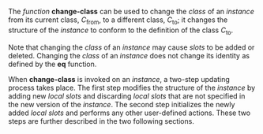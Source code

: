  



The *function* **change-class** can be used to change the *class* of an *instance* from its current class, *C*<sub>from</sub>, to a different class, *C*<sub>to</sub>; it changes the structure of the *instance* to conform to the definition of the class *C*<sub>to</sub>. 



Note that changing the *class* of an *instance* may cause *slots* to be added or deleted. Changing the *class* of an *instance* does not change its identity as defined by the **eq** function. 



When **change-class** is invoked on an *instance*, a two-step updating process takes place. The first step modifies the structure of the *instance* by adding new *local slots* and discarding *local slots* that are not specified in the new version of the *instance*. The second step initializes the newly added *local slots* and performs any other user-defined actions. These two steps are further described in the two following sections. 



